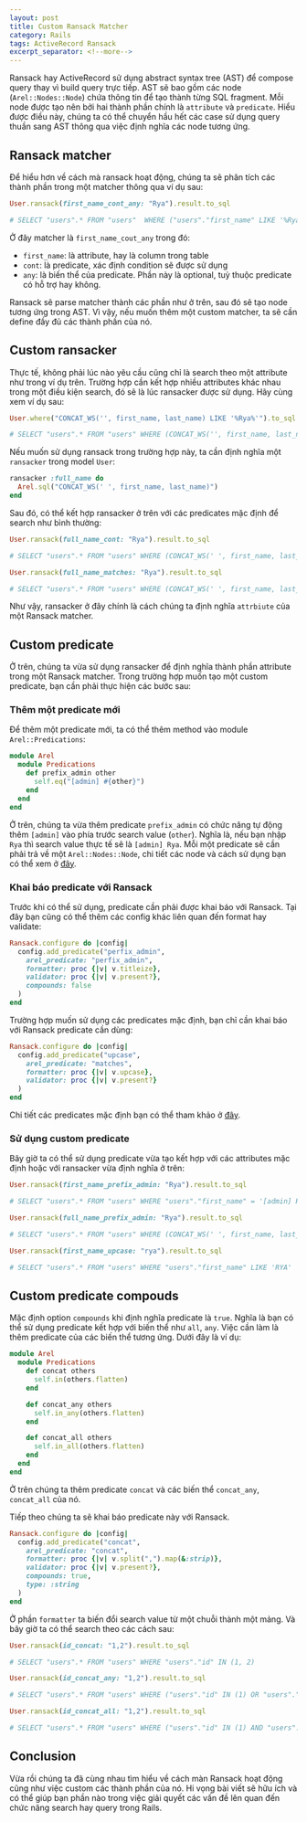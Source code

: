 ```yaml
---
layout: post
title: Custom Ransack Matcher
category: Rails
tags: ActiveRecord Ransack
excerpt_separator: <!--more-->
---
```


Ransack hay ActiveRecord sử dụng abstract syntax tree (AST) để compose query thay vì build query trực tiếp. AST sẽ bao gồm các node (`Arel::Nodes::Node`) chứa thông tin để tạo thành từng SQL fragment. Mỗi node được tạo nên bởi hai thành phần chính là `attribute` và `predicate`. Hiểu được điều này, chúng ta có thể chuyển hầu hết các case sử dụng query thuần sang AST thông qua việc định nghĩa các node tương ứng.
<!--more-->

## Ransack matcher

Để hiểu hơn về cách mà ransack hoạt động, chúng ta sẽ phân tích các thành phần trong một matcher thông qua ví dụ sau:

```ruby
User.ransack(first_name_cont_any: "Rya").result.to_sql

# SELECT "users".* FROM "users"  WHERE ("users"."first_name" LIKE '%Rya%')
```

Ở đây matcher là `first_name_cout_any` trong đó:

- `first_name`: là attribute, hay là column trong table
- `cont`: là predicate, xác định condition sẽ được sử dụng
- `any`: là biến thể của predicate. Phần này là optional, tuỳ thuộc predicate có hỗ trợ hay không.

Ransack sẽ parse matcher thành các phần như ở trên, sau đó sẽ tạo node tương ứng trong AST. Vì vậy, nếu muốn thêm một custom matcher, ta sẽ cần define đầy đủ các thành phần của nó.

## Custom ransacker

Thực tế, không phải lúc nào yêu cầu cũng chỉ là search theo một attribute như trong ví dụ trên. Trường hợp cần kết hợp nhiều attributes khác nhau trong một điều kiện search, đó sẽ là lúc ransacker được sử dụng. Hãy cùng xem ví dụ sau:

```ruby
User.where("CONCAT_WS('', first_name, last_name) LIKE '%Rya%'").to_sql

# SELECT "users".* FROM "users" WHERE (CONCAT_WS('', first_name, last_name) LIKE '%Rya%')
```

Nếu muốn sử dụng ransack trong trường hợp này, ta cần định nghĩa một `ransacker` trong model `User`:

```ruby
ransacker :full_name do
  Arel.sql("CONCAT_WS(' ', first_name, last_name)")
end
```

Sau đó, có thể kết hợp ransacker ở trên với các predicates mặc định để search như bình thường:

```ruby
User.ransack(full_name_cont: "Rya").result.to_sql

# SELECT "users".* FROM "users" WHERE (CONCAT_WS(' ', first_name, last_name) LIKE '%Rya%')
```

```ruby
User.ransack(full_name_matches: "Rya").result.to_sql

# SELECT "users".* FROM "users" WHERE (CONCAT_WS(' ', first_name, last_name) LIKE 'Rya')
```

Như vậy, ransacker ở đây chính là cách chúng ta định nghĩa `attrbiute` của một Ransack matcher.

## Custom predicate

Ở trên, chúng ta vừa sử dụng ransacker để định nghĩa thành phần attribute trong một Ransack matcher. Trong trường hợp muốn tạo một custom predicate, bạn cần phải thực hiện các bước sau:

### Thêm một predicate mới

Để thêm một predicate mới, ta có thể thêm method vào module `Arel::Predications`:

```ruby
module Arel
  module Predications
    def prefix_admin other
      self.eq("[admin] #{other}")
    end
  end
end
```

Ở trên, chúng ta vừa thêm predicate `prefix_admin` có chức năng tự động thêm `[admin]` vào phía trước search value (`other`). Nghĩa là, nếu bạn nhập `Rya` thì search value thực tế sẽ là `[admin] Rya`. Mỗi một predicate sẽ cần phải trả về một `Arel::Nodes::Node`, chi tiết các node và cách sử dụng bạn có thể xem ở [đây](https://github.com/rails/rails/tree/main/activerecord/lib/arel/nodes).

### Khai báo predicate với Ransack

Trước khi có thể sử dụng, predicate cần phải được khai báo với Ransack. Tại đây bạn cũng có thể thêm các config khác liên quan đến format hay validate:

```ruby
Ransack.configure do |config|
  config.add_predicate("perfix_admin",
    arel_predicate: "perfix_admin",
    formatter: proc {|v| v.titleize},
    validator: proc {|v| v.present?},
    compounds: false
  )
end
```

Trường hợp muốn sử dụng các predicates mặc định, bạn chỉ cần khai báo với Ransack predicate cần dùng:

```ruby
Ransack.configure do |config|
  config.add_predicate("upcase",
    arel_predicate: "matches",
    formatter: proc {|v| v.upcase},
    validator: proc {|v| v.present?}
  )
end
```

Chi tiết các predicates mặc định bạn có thể tham khảo ở [đây](https://github.com/rails/rails/blob/main/activerecord/lib/arel/predications.rb).

### Sử dụng custom predicate

Bây giờ ta có thể sử dụng predicate vừa tạo kết hợp với các attributes mặc định hoặc với ransacker vừa định nghĩa ở trên:

```ruby
User.ransack(first_name_prefix_admin: "Rya").result.to_sql

# SELECT "users".* FROM "users" WHERE "users"."first_name" = '[admin] Rya'
```

```ruby
User.ransack(full_name_prefix_admin: "Rya").result.to_sql

# SELECT "users".* FROM "users" WHERE (CONCAT_WS(' ', first_name, last_name) = '[admin] Rya')
```

```ruby
User.ransack(first_name_upcase: "rya").result.to_sql

# SELECT "users".* FROM "users" WHERE "users"."first_name" LIKE 'RYA'
```

## Custom predicate compouds

Mặc định option `compounds` khi định nghĩa predicate là `true`. Nghĩa là bạn có thể sử dụng predicate kết hợp với biến thể như `all`, `any`. Việc cần làm là thêm predicate của các biến thể tương ứng. Dưới đây là ví dụ:

```ruby
module Arel
  module Predications
    def concat others
      self.in(others.flatten)
    end

    def concat_any others
      self.in_any(others.flatten)
    end

    def concat_all others
      self.in_all(others.flatten)
    end
  end
end
```

Ở trên chúng ta thêm predicate `concat` và các biến thể `concat_any`, `concat_all` của nó.

Tiếp theo chúng ta sẽ khai báo predicate này với Ransack.

```ruby
Ransack.configure do |config|
  config.add_predicate("concat",
    arel_predicate: "concat",
    formatter: proc {|v| v.split(",").map(&:strip)},
    validator: proc {|v| v.present?},
    compounds: true,
    type: :string
  )
end
```

Ở phần `formatter` ta biến đổi search value từ một chuỗi thành một mảng. Và bây giờ ta có thể search theo các cách sau:

```ruby
User.ransack(id_concat: "1,2").result.to_sql

# SELECT "users".* FROM "users" WHERE "users"."id" IN (1, 2)
```

```ruby
User.ransack(id_concat_any: "1,2").result.to_sql

# SELECT "users".* FROM "users" WHERE ("users"."id" IN (1) OR "users"."id" IN (2))
```

```ruby
User.ransack(id_concat_all: "1,2").result.to_sql

# SELECT "users".* FROM "users" WHERE ("users"."id" IN (1) AND "users"."id" IN (2))
```

## Conclusion

Vừa rồi chúng ta đã cùng nhau tìm hiểu về cách màn Ransack hoạt động cũng như việc custom các thành phần của nó. Hi vọng bài viết sẽ hữu ích và có thể giúp bạn phần nào trong việc giải quyết các vấn đề lên quan đến chức năng search hay query trong Rails.
